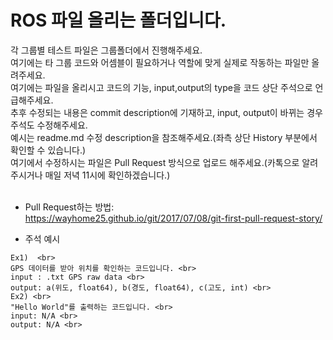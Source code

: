# ROS 파일 올리는 폴더입니다.
각 그룹별 테스트 파일은 그룹폴더에서 진행해주세요. <br>
여기에는 타 그룹 코드와 어셈블이 필요하거나 역할에 맞게 실제로 작동하는 파일만 올려주세요. <br>
여기에는 파일을 올리시고 코드의 기능, input,output의 type을 코드 상단 주석으로 언급해주세요. <br>
추후 수정되는 내용은 commit description에 기재하고, input, output이 바뀌는 경우 주석도 수정해주세요. <br>
예시는 readme.md 수정 description을 참조해주세요.(좌측 상단 History 부분에서 확인할 수 있습니다.) <br>
여기에서 수정하시는 파일은 Pull Request 방식으로 업로드 해주세요.(카톡으로 알려주시거나 매일 저녁 11시에 확인하겠습니다.) <br>
 <br>
* Pull Request하는 방법: <br>
https://wayhome25.github.io/git/2017/07/08/git-first-pull-request-story/ <br>


* 주석 예시 <br>
```
Ex1)  <br>
GPS 데이터를 받아 위치를 확인하는 코드입니다. <br>
input : .txt GPS raw data <br>
output: a(위도, float64), b(경도, float64), c(고도, int) <br>
Ex2) <br>
"Hello World"를 출력하는 코드입니다. <br>
input: N/A <br>
output: N/A <br>
```

